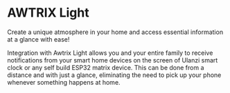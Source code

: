# AWTRIX Light

Create a unique atmosphere in your home and access essential information at a glance with ease!

Integration with Awtrix Light allows you and your entire family to receive notifications from your smart home devices on the screen of Ulanzi smart clock or any self build ESP32 matrix device. This can be done from a distance and with just a glance, eliminating the need to pick up your phone whenever something happens at home.
